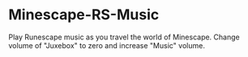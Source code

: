 # Minescape-RS-Music
 Play Runescape music as you travel the world of Minescape. Change volume of "Juxebox" to zero and increase "Music" volume.
